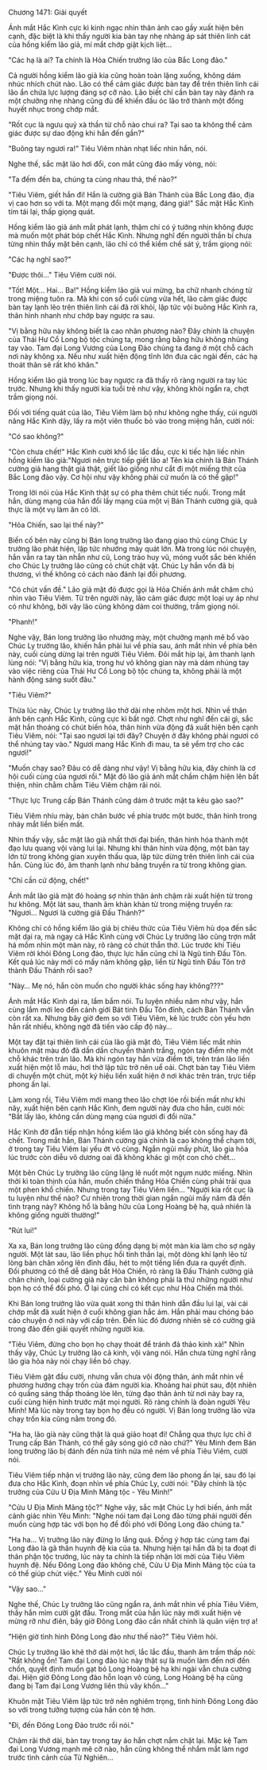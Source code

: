 




Chương 1471: Giải quyết


Ánh mắt Hắc Kình cực kì kinh ngạc nhìn thân ảnh cao gầy xuất hiện bên cạnh, đặc biệt là khi thấy người kia bàn tay nhẹ nhàng áp sát thiên linh cát của hồng kiểm lão giả, mí mắt chớp giật kịch liệt…

"Các hạ là ai? Ta chính là Hỏa Chiến trưởng lão của Bắc Long đảo."

Cả người hồng kiểm lão giả kia cũng hoàn toàn lặng xuống, không dám nhúc nhích chút nào. Lão có thể cảm giác được bàn tay để trên thiên linh cái lão ẩn chứa lực lượng đáng sợ cỡ nào. Lão biết chỉ cần bàn tay này đánh ra một chưởng nhẹ nhàng cũng đủ để khiến đầu óc lão trở thành một đống huyết nhục trong chớp mắt.

"Rốt cục là ngưu quỷ xà thần từ chỗ nào chui ra? Tại sao ta không thể cảm giác được sự dao động khi hắn đến gần?"

"Buông tay ngươi ra!" Tiêu Viêm nhàn nhạt liếc nhìn hắn, nói.

Nghe thế, sắc mặt lão hơi đổi, con mắt cũng đảo mấy vòng, nói:

"Ta đếm đến ba, chúng ta cùng nhau thả, thế nào?"

"Tiêu Viêm, giết hắn đi! Hắn là cường giả Bán Thánh của Bắc Long đảo, địa vị cao hơn so với ta. Một mạng đổi một mạng, đáng giá!" Sắc mặt Hắc Kình tím tái lại, thấp giọng quát.

Hồng kiểm lão giả ánh mắt phát lạnh, thậm chí có ý tưởng nhịn không được mà muốn một phát bóp chết Hắc Kình. Nhưng nghĩ đến người thần bí chưa từng nhìn thấy mặt bên cạnh, lão chỉ có thể kiềm chế sát ý, trầm giọng nói:

"Các hạ nghĩ sao?"

"Được thôi…" Tiêu Viêm cười nói.

"Tốt! Một… Hai… Ba!" Hồng kiểm lão giả vui mừng, ba chữ nhanh chóng từ trong miệng tuôn ra. Mà khi con số cuối cùng vừa hết, lão cảm giác được bàn tay lạnh lẽo trên thiên linh cái đã rời khỏi, lập tức vội buông Hắc Kình ra, thân hình nhanh như chớp bay ngược ra sau.

"Vị bằng hữu này không biết là cao nhân phương nào? Đây chính là chuyện của Thái Hư Cổ Long bộ tộc chúng ta, mong rằng bằng hữu không nhúng tay vào. Tam đại Long Vương của Long Đảo chúng ta đang ở một chỗ cách nơi này không xa. Nếu như xuất hiện động tĩnh lớn đưa các ngài đến, các hạ thoát thân sẽ rất khó khăn."

Hồng kiểm lão giả trong lúc bay ngược ra đã thấy rõ ràng người ra tay lúc trước. Nhưng khi thấy người kia tuổi trẻ như vậy, không khỏi ngẩn ra, chợt trầm giọng nói.

Đối với tiếng quát của lão, Tiêu Viêm làm bộ như không nghe thấy, cúi người nâng Hắc Kình dậy, lấy ra một viên thuốc bỏ vào trong miệng hắn, cười nói:

"Có sao không?"

"Còn chưa chết!" Hắc Kình cười khổ lắc lắc đầu, cực kì tiếc hận liếc nhìn hồng kiểm lão giả:"Ngươi nên trực tiếp giết lão a! Tên kia chính là Bán Thánh cường giả hang thật giá thật, giết lão giống như cắt đi một miếng thịt của Bắc Long đảo vậy. Cơ hội như vậy không phải cứ muốn là có thể gặp!"

Trong lời nói của Hắc Kình thật sự có pha thêm chút tiếc nuối. Trong mắt hắn, dùng mạng của hắn đổi lấy mạng của một vị Bán Thánh cường giả, quả thực là một vụ làm ăn có lời.

"Hỏa Chiến, sao lại thế này?"

Biến cố bên này cũng bị Bán long trưởng lão đang giao thủ cùng Chúc Ly trưởng lão phát hiện, lập tức nhướng mày quát lớn. Mà trong lúc nói chuyện, hắn vẫn ra tay tàn nhẫn như cũ, Long trảo huy vũ, móng vuốt sắc bén khiến cho Chúc Ly trưởng lão cũng có chút chật vật. Chúc Ly hắn vốn đã bị thương, vì thế không có cách nào đánh lại đối phương.

"Có chút vấn đề." Lão giả mặt đỏ được gọi là Hỏa Chiến ánh mắt chăm chú nhìn vào Tiêu Viêm. Từ trên người này, lão cảm giác được một loại uy áp như có như không, bởi vậy lão cũng không dám coi thường, trầm giọng nói.

"Phanh!"

Nghe vậy, Bán long trưởng lão nhướng mày, một chưởng mạnh mẽ bổ vào Chúc Ly trưởng lão, khiến hắn phải lui về phía sau, ánh mắt nhìn về phía bên này, cuối cùng dừng lại trên người Tiêu Viêm. Đôi mắt híp lại, âm thanh lạnh lùng nói: "Vị bằng hữu kia, trong hư vô không gian này mà dám nhúng tay vào việc riêng của Thái Hư Cổ Long bộ tộc chúng ta, không phải là một hành động sáng suốt đâu."

"Tiêu Viêm?"

Thừa lúc này, Chúc Ly trưởng lão thở dài nhẹ nhõm một hơi. Nhìn về thân ảnh bên cạnh Hắc Kinh, cũng cực kì bất ngờ. Chợt như nghĩ đến cái gì, sắc mặt hắn thoáng có chút biến hóa, thân hình vừa động đã xuất hiện bên cạnh Tiêu Viêm, nói: "Tại sao ngươi lại tới đây? Chuyện ở đây không phải ngươi có thể nhúng tay vào." Ngươi mang Hắc Kình đi mau, ta sẽ yểm trợ cho các ngươi!"

"Muốn chạy sao? Đâu có dễ dàng như vậy! Vị bằng hữu kia, đây chính là cơ hội cuối cùng của ngươi rồi." Mặt đỏ lão giả ánh mắt chầm chậm hiện lên bất thiện, nhìn chằm chằm Tiêu Viêm chậm rãi nói.

"Thực lực Trung cấp Bán Thánh cũng dám ở trước mặt ta kêu gào sao?"

Tiêu Viêm nhíu mày, bàn chân bước về phía trước một bước, thân hình trong nháy mắt liền biến mất.

Nhìn thấy vậy, sắc mặt lão giả nhất thời đại biến, thân hình hóa thành một đạo lưu quang vội vàng lui lại. Nhưng khi thân hình vừa động, một bàn tay lớn từ trong không gian xuyên thấu qua, lập tức dừng trên thiên linh cái của hắn. Cùng lúc đó, âm thanh lạnh như băng truyền ra từ trong không gian.

"Chỉ cần cử động, chết!"

Ánh mắt lão giả mặt đỏ hoảng sợ nhìn thân ảnh chậm rãi xuất hiện từ trong hư không. Một lát sau, thanh âm khàn khàn từ trong miệng truyền ra: "Ngươi… Ngươi là cường giả Đấu Thánh?"

Không chỉ có hồng kiểm lão giả bị chiêu thức của Tiêu Viêm hù dọa đến sắc mặt dại ra, mà ngay cả Hắc Kình cùng với Chúc Ly trưởng lão cũng trợn mắt há mồm nhìn một màn này, rõ ràng có chút thẫn thờ. Lúc trước khi Tiêu Viêm rời khỏi Đông Long đảo, thực lực hắn cũng chỉ là Ngũ tinh Đấu Tôn. Kết quả lúc này mới có mấy năm không gặp, liền từ Ngũ tinh Đấu Tôn trở thành Đấu Thánh rồi sao?

"Này… Mẹ nó, hắn còn muốn cho người khác sống hay không???"

Ánh mắt Hắc Kình dại ra, lẩm bẩm nói. Tu luyện nhiều năm như vậy, hắn cùng lắm mới leo đến cảnh giới Bát tinh Đấu Tôn đỉnh, cách Bán Thánh vẫn còn rất xa. Nhưng bây giờ đem so với Tiêu Viêm, kẻ lúc trước còn yếu hơn hắn rất nhiều, không ngờ đã tiến vào cấp độ này…

Một tay đặt tại thiên linh cái của lão giả mặt đỏ, Tiêu Viêm liếc mắt nhìn khuôn mặt màu đỏ đã dần dần chuyển thành trắng, ngón tay điểm nhẹ một chỗ khác trên trán lão. Mà khi ngón tay hắn vừa điểm tới, trên trán lão liền xuất hiện một lỗ máu, hơi thở lập tức trở nên uể oải. Chợt bàn tay Tiêu Viêm di chuyển một chút, một ký hiệu liền xuất hiện ở nơi khác trên trán, trực tiếp phong ấn lại.

Làm xong rồi, Tiêu Viêm mới mang theo lão chợt lóe rồi biến mất như khi nãy, xuất hiện bên cạnh Hắc Kình, đem người này đưa cho hắn, cười nói: "Bắt lấy lão, không cần dùng mạng của ngươi đi đổi nữa."

Hắc Kình đờ đẫn tiếp nhận hồng kiểm lão giả không biết còn sống hay đã chết. Trong mắt hắn, Bán Thánh cường giả chính là cao không thể chạm tới, ở trong tay Tiêu Viêm lại yếu ớt vô cùng. Ngắn ngủi mấy phút, lão gia hỏa lúc trước còn diễu võ dương oai đã không khác gì một con chó chết…

Một bên Chúc Ly trưởng lão cũng lặng lẽ nuốt một ngụm nước miếng. Nhìn thời kì toàn thịnh của hắn, muốn chiến thắng Hỏa Chiến cùng phải trải qua một phen khổ chiến. Nhưng trong tay Tiêu Viêm liền… "Người kia rốt cục là tu luyện như thế nào? Cư nhiên trong thời gian ngắn ngủi mấy năm đã đến tình trạng này? Không hổ là bằng hữu của Long Hoàng bệ hạ, quả nhiên là không giống người thường!"

"Rút lui!"

Xa xa, Bán long trưởng lão cũng đồng dạng bị một màn kia làm cho sợ ngây người. Một lát sau, lão liền phục hồi tinh thần lại, một dòng khí lạnh lẽo từ lòng bàn chân xông lên đỉnh đầu, hét to một tiếng liền đưa ra quyết định. Đối phương có thể dễ dàng bắt Hỏa Chiến, rò ràng là Đấu Thánh cường giả chân chính, loại cường giả này căn bản không phải là thứ những người như bọn họ có thể đối phó. Ở lại cũng chỉ có kết cục như Hỏa Chiến mà thôi.

Khi Bán long trưởng lão vừa quát xong thì thân hình dẫn đầu lui lại, vài cái chớp mắt đã xuất hiện ở cuối không gian hắc ám. Hắn phải mau chóng báo cáo chuyện ở nơi này với cấp trên. Đến lúc đó đương nhiên sẽ có cường giả trong đảo đến giải quyết những người kia.

"Tiêu Viêm, đừng cho bọn họ chạy thoát để tránh đả thảo kinh xà!" Nhìn thấy vậy, Chúc Ly trưởng lão cả kinh, vội vàng nói. Hắn chưa từng nghĩ rằng lão gia hỏa này nói chạy liền bỏ chạy.

Tiêu Viêm gật đầu cười, nhưng vẫn chưa vội động thân, ánh mắt nhìn về phương hướng chạy trốn của đám người kia. Khoảng hai phút sau, đột nhiên có quầng sáng thấp thoáng lỏe lên, từng đạo thân ảnh từ nơi này bay ra, cuối cùng hiện hình trước mặt mọi người. Rõ ràng chính là đoàn người Yêu Minh! Mà lúc này trong tay bọn họ đều có người. Vị Bán long trưởng lão vừa chạy trốn kia cũng nằm trong đó.

"Ha ha, lão già này cũng thật là quá giảo hoạt đi! Chẳng qua thực lực chỉ ở Trung cấp Bán Thánh, có thể gây sóng gió cỡ nào chứ?" Yêu Minh đem Bán long trưởng lão bị đánh đến nửa tính nửa mê ném về phía Tiêu Viêm, cười nói.

Tiêu Viêm tiếp nhận vị trưởng lão này, cũng đem lão phong ấn lại, sau đó lại đưa cho Hắc Kình, đoạn nhìn về phía Chúc Ly, cười nói: "Đây chính là tộc trưởng của Cửu U Địa Minh Mãng tộc - Yêu Minh!"

"Cửu U Địa Minh Mãng tộc?" Nghe vậy, sắc mặt Chúc Ly hơi biến, ánh mắt cảnh giác nhìn Yêu Minh: "Nghe nói tam đại Long đảo từng phái người đến muốn cùng hợp tác với bọn họ để đối phó với Đông Long đảo chúng ta."

"Ha ha… Vị trưởng lão này đừng lo lắng quá. Đồng ý hợp tác cùng tam đại Long đảo là gã thân huynh đệ kia của ta. Nhưng hiện tại hắn đã bị ta đoạt đi thân phận tộc trưởng, lúc này ta chính là tiếp nhận lời mời của Tiêu Viêm huynh đệ. Nếu Đông Long đảo không chê, Cửu U Địa Minh Mãng tộc của ta có thể giúp chút việc." Yêu Minh cười nói

"Vậy sao…"

Nghe thế, Chúc Ly trưởng lão cũng ngẩn ra, ánh mắt nhìn về phía Tiêu Viêm, thấy hắn mỉm cười gật đầu. Trong mắt của hắn lúc này mới xuất hiện vẻ mừng rỡ như điên, bây giờ Đông Long đảo cần nhất chính là quân viện trợ a!

"Hiện giờ tình hình Đông Long đảo như thế nào?" Tiêu Viêm hỏi.

Chúc Ly trưởng lão khẽ thở dài một hơi, lắc lắc đầu, thanh âm trầm thấp nói: "Rất không ổn! Tam đại Long đảo lúc này thật sự là muốn làm đến nơi đến chốn, quyết định muốn gạt bỏ Long Hoàng bệ hạ khi ngài vẫn chưa cường đại. Hiện giờ Đông Long đảo hỗn loạn vô cùng, Long Hoàng bệ hạ cũng đang bị Tam đại Long Vương liên thủ vây khốn…"

Khuôn mặt Tiêu Viêm lập tức trở nên nghiêm trọng, tình hình Đông Long đảo so với trong tưởng tượng của hắn còn tệ hơn.

"Đi, đến Đông Long Đảo trước rồi nói."

Chậm rãi thở dài, bàn tay trong tay áo hắn chợt nắm chặt lại. Mặc kệ Tam đại Long Vương mạnh mẽ cỡ nào, hắn cũng không thể nhắm mắt làm ngơ trước tình cảnh của Tử Nghiên…




